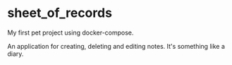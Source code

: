 # sheet_of_records

My first pet project using docker-compose.

An application for creating, deleting and editing notes. It's something like a diary.